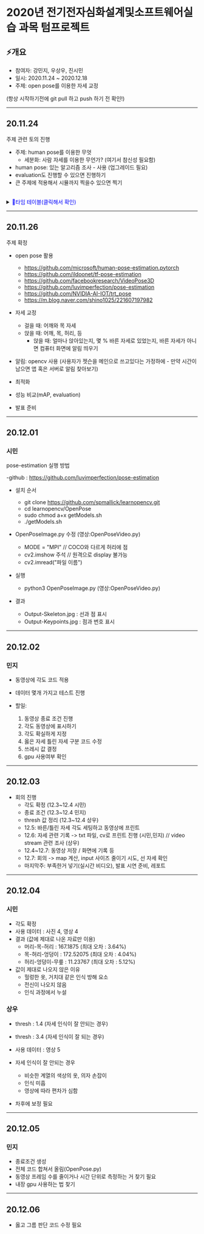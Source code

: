 # 2020년 전기전자심화설계및소프트웨어실습 과목 텀프로젝트
## ⚡️개요

- 참여자: 강민지, 우상우, 진시민
- 일시: 2020.11.24 ~ 2020.12.18
- 주제: open pose를 이용한 자세 교정

(항상 시작하기전에 git pull 하고 push 하기 전 확인!)


---
## 20.11.24

주제 관련 토의 진행

- 주제: human pose를 이용한 무엇
  - 세분화: 사람 자세를 이용한 무언가? (여기서 참신성 필요함)
- human pose: 있는 알고리즘 조사 - 사용 (업그레이드 필요)
- evaluation도 진행할 수 있으면 진행하기
- 큰 주제에 적용해서 시뮬까지 찍을수 있으면 찍기

<br>

 <details>
<summary><span style="color:blue">🚩타임 테이블(클릭해서 확인)</span></summary>

| 주차 | 월 | 화 | 수 | 목 | 금 | 토 | 일 |
| --- | --- | --- | --- | --- | --- | --- | --- |
| 11.24~11.29 | | 주제 관련 토의 | human pose 알고리즘 조사 / 정리 | 주제 픽스 / 개요 레포트 | 오픈 소스 적용 시작~ | | |
| 11.30~12.6 | 개별 진도 체크 | 진행사항 토의 / 방향성 잡기 | 지정 방향으로 실습 진행 | 진행사항 레포트 제출 / 실습 | ~ | | |
</details>

---
## 20.11.26

주제 확정

- open pose 활용
  - https://github.com/microsoft/human-pose-estimation.pytorch
  - https://github.com/ildoonet/tf-pose-estimation
  - https://github.com/facebookresearch/VideoPose3D
  - https://github.com/luvimperfection/pose-estimation
  - https://github.com/NVIDIA-AI-IOT/trt_pose
  - https://m.blog.naver.com/shino1025/221607197982
  
- 자세 교정
  - 걸을 때: 어깨와 목 자세
  - 앉을 때: 어깨, 목, 허리, 등
    - 앉을 때: 얼마나 앉아있는지, 몇 % 바른 자세로 있었는지, 바른 자세가 아니면 컴퓨터 화면에 알림 띄우기

- 알림: opencv 사용 (사용자가 젯슨을 메인으로 쓰고있다는 가정하에 - 만약 시간이 남으면 앱 혹은 서버로 알림 찾아보기)

- 최적화

- 성능 비교(mAP, evaluation)

- 발표 준비

---
## 20.12.01
### 시민
pose-estimation 실행 방법

-github : https://github.com/luvimperfection/pose-estimation

- 설치 순서
  - git clone https://github.com/spmallick/learnopencv.git
  - cd learnopencv/OpenPose
  - sudo chmod a+x getModels.sh
  - ./getModels.sh

- OpenPoseImage.py 수정 (영상:OpenPoseVideo.py)
  - MODE = "MPI" // COCO와 다르게 허리에 점
  - cv2.imshow 주석 // 원격으로 display 불가능
  - cv2.imread("파일 이름")
  
- 실행
  - python3 OpenPoseImage.py (영상:OpenPoseVideo.py)
  
- 결과
  - Output-Skeleton.jpg : 선과 점 표시
  - Output-Keypoints.jpg : 점과 번호 표시
 
---
## 20.12.02
### 민지

- 동영상에 각도 코드 적용
- 데이터 몇개 가지고 테스트 진행

- 할일:
  1. 동영상 종료 조건 진행
  2. 각도 동영상에 표시하기
  3. 각도 확실하게 지정
  4. 옳은 자세 틀린 자세 구분 코드 수정
  5. 쓰레시 값 결정
  6. gpu 사용여부 확인

---
## 20.12.03

- 회의 진행
  - 각도 확정 (12.3~12.4 시민)
  - 종료 조건 (12.3~12.4 민지)
  - thresh 값 정리 (12.3~12.4 상우)
  - 12.5: 바른/틀린 자세 각도 세팅하고 동영상에 프린트
  - 12.6: 자세 관련 기록 -> txt 파일, cv로 프린트 진행 (시민,민지) // video stream 관련 조사 (상우)
  - 12.4~12.7: 동영상 저장 / 화면에 기록 등
  - 12.7: 회의 -> map 계산, input 사이즈 줄이기 시도, 선 자세 확인
  - 마지막주: 부족한거 넣기(실시간 비디오), 발표 시연 준비, 레포트
   
---   
## 20.12.04
### 시민

- 각도 확정
- 사용 데이터 : 사진 4, 영상 4
- 결과 (값에 제대로 나온 자료만 이용)
  - 머리-목-허리 : 167.1875 (최대 오차 : 3.64%)
  - 목-허리-엉덩이 : 172.52075 (최대 오차 : 4.04%)
  - 허리-엉덩이-무릎 : 11.23767 (최대 오차 : 5.12%)
- 값이 제대로 나오지 않은 이유
  - 헐렁한 옷, 거치대 같은 인식 방해 요소
  - 전신이 나오지 않음
  - 인식 과정에서 누설

### 상우

- thresh : 1.4 (자세 인식이 잘 안되는 경우)
- thresh : 3.4 (자세 인식이 잘 되는 경우)

- 사용 데이터 : 영상 5
- 자세 인식이 잘 안되는 경우
  - 비슷한 계열의 색상의 옷, 의자 손잡이
  - 인식 미흡
  - 영상에 따라 편차가 심함
- 차후에 보정 필요

---
## 20.12.05
### 민지

- 종료조건 생성
- 전체 코드 합쳐서 올림(OpenPose.py)
- 동영상 프레임 수를 줄이거나 시간 단위로 측정하는 거 찾기 필요
- 내장 gpu 사용하는 법 찾기

---
## 20.12.06

- 옳고 그름 판단 코드 수정 필요
